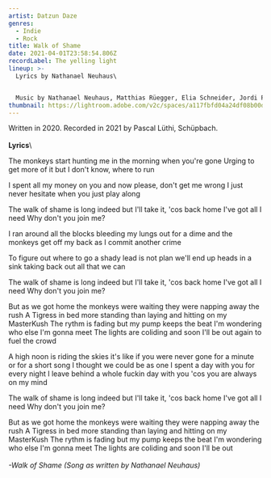 ```yaml
---
artist: Datzun Daze
genres:
  - Indie
  - Rock
title: Walk of Shame
date: 2021-04-01T23:58:54.806Z
recordLabel: The yelling light
lineup: >-
  Lyrics by Nathanael Neuhaus\


  Music by Nathanael Neuhaus, Matthias Rüegger, Elia Schneider, Jordi Pürro, Marius Gruber, Maurin Pürro
thumbnail: https://lightroom.adobe.com/v2c/spaces/a117fbfd04a24df08b00dc7343422215/assets/38da59b0c4ce4c8c9a89e1eb8ddb0170/revisions/56967e6fe9b846a9ae0996f9eaaf9b7f/renditions/812465fcad902888a82c42487c9ed757
---
```

Written in 2020. Recorded in 2021 by Pascal Lüthi, Schüpbach.\
\
**Lyrics**\

The monkeys start hunting me 
in the morning when you're gone 
Urging to get more of it 
but I don't know, where to run 

I spent all my money on you 
and now please, don't get me wrong 
I just never hesitate 
when you just play along 

The walk of shame is long indeed 
but I'll take it, 'cos back home I've got all I need 
Why don't you join me? 

I ran around all the blocks 
bleeding my lungs out for a dime 
and the monkeys get off my back 
as I commit another crime 

To figure out where to go 
a shady lead is not plan
we'll end up heads in a sink 
taking back out all that we can

The walk of shame is long indeed 
but I'll take it, 'cos back home I've got all I need 
Why don't you join me? 

But as we got home
the monkeys were waiting 
they were napping away the rush
A Tigress in bed 
more standing than laying 
and hitting on my MasterKush 
The rythm is fading but my pump keeps the beat 
I'm wondering who else I'm gonna meet 
The lights are coliding and soon I'll be out
again to fuel the crowd

A high noon is riding the skies 
it's like if you were never gone
for a minute or for a short song
I thought we could be as one 
I spent a day with you 
for every night I leave behind 
a whole fuckin day with you
 'cos you are always on my mind 

The walk of shame is long indeed 
but I'll take it, 'cos back home I've got all I need 
Why don't you join me? 

But as we got home
the monkeys were waiting 
they were napping away the rush
A Tigress in bed 
more standing than laying 
and hitting on my MasterKush 
The rythm is fading but my pump keeps the beat 
I'm wondering who else I'm gonna meet 
The lights are coliding and soon I'll be out\
\
*\-Walk of Shame (Song as written by Nathanael Neuhaus)*